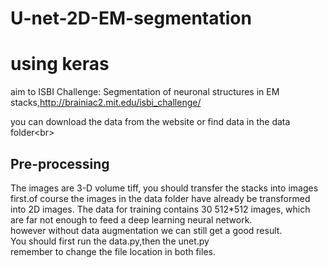 # U-net-2D-EM-segmentation
using keras
===

aim to ISBI Challenge: Segmentation of neuronal structures in EM stacks,http://brainiac2.mit.edu/isbi_challenge/ 

you can download the data from the website or find data in the data folder\<br>

Pre-processing
---
The images are 3-D volume tiff, you should transfer the stacks into images first.of course the images in the data folder have already be transformed into 2D images. The data for training contains 30 512*512 images, which are far not enough to feed a deep learning neural network.<br>
however without data augmentation we can still get a good result.<br>
You should first run the data.py,then the unet.py<br>
remember to change the file location in both files.<br>
